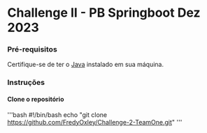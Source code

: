 # Challenge II - PB Springboot Dez 2023

### Pré-requisitos

Certifique-se de ter o [Java](https://www.oracle.com/java/) instalado em sua máquina.

### Instruções
#### Clone o repositório
'''bash
#!/bin/bash
echo "git clone https://github.com/FredyOxley/Challenge-2-TeamOne.git"
'''
